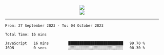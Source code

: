 <div align="center">
<img src="https://github-readme-streak-stats.herokuapp.com/?user=anotherrandomonline&theme=react"/><br>
<img src="https://github-readme-stats.vercel.app/api?username=anotherrandomonline&show_icons=true&include_all_commits=true&theme=react"/>
</div>

---

<!--START_SECTION:waka-->

```txt
From: 27 September 2023 - To: 04 October 2023

Total Time: 16 mins

JavaScript   16 mins         █████████████████████████   99.70 %
JSON         0 secs          ░░░░░░░░░░░░░░░░░░░░░░░░░   00.30 %
```

<!--END_SECTION:waka-->
